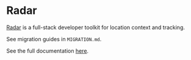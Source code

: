 # Radar

[Radar](https://www.onradar.com) is a full-stack developer toolkit for location context and tracking.

See migration guides in `MIGRATION.md`.

See the full documentation [here](https://www.onradar.com/documentation/sdk).